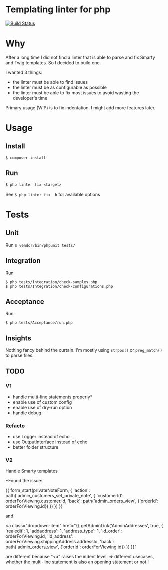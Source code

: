 Templating linter for php
=========================

[![Build Status](https://api.travis-ci.org/matks/php-template-linter.svg?branch=master)](https://travis-ci.org/matks/php-template-linter)


# Why

After a long time I did not find a linter that is able to parse and fix
Smarty and Twig templates. So I decided to build one.

I wanted 3 things:
- the linter must be able to find issues
- the linter must be as configurable as possible
- the linter must be able to fix most issues to avoid wasting the developer's time

Primary usage (WIP) is to fix indentation. I might add more features later.

# Usage

## Install

`$ composer install`

## Run

`$ php linter fix <target>`

See `$ php linter fix -h` for available options

# Tests

## Unit

Run `$ vendor/bin/phpunit tests/`

## Integration

Run
```
$ php tests/Integration/check-samples.php
$ php tests/Integration/check-configurations.php
```

## Acceptance

Run
```
$ php tests/Acceptance/run.php
```

## Insights

Nothing fancy behind the curtain. I'm mostly using `strpos()` or
`preg_match()` to parse files.

## TODO

### V1

- handle multi-line statements properly*
- enable use of custom config
- enable use of dry-run option
- handle debug

### Refacto
- use Logger instead of echo
- use OutputInterface instead of echo
- better folder structure

### V2

Handle Smarty templates

*Found the issue:

{{ form_start(privateNoteForm, {
  'action': path('admin_customers_set_private_note', {
    'customerId': orderForViewing.customer.id,
    'back': path('admin_orders_view', {'orderId': orderForViewing.id})
  })
}) }}

and

<a class="dropdown-item"
 href="{{ getAdminLink('AdminAddresses', true, {
   'realedit': 1,
   'addaddress': 1,
   'address_type': 1,
   'id_order': orderForViewing.id,
   'id_address': orderForViewing.shippingAddress.addressId,
   'back': path('admin_orders_view', {'orderId': orderForViewing.id})
 }) }}"
>

are different because "<a" raises the indent level.
=> different usecases, whether the multi-line statement
is also an opening statement or not !
